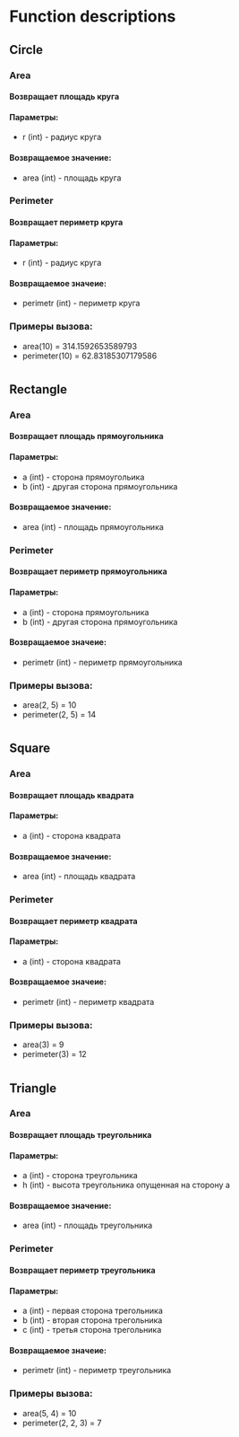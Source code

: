 # Function descriptions

## Circle
### Area
#### Возвращает площадь круга    
#### Параметры:
  - r (int) - радиус круга
#### Возвращаемое значение:
  - area (int) - площадь круга

### Perimeter
#### Возвращает периметр круга
#### Параметры:
 - r (int) - радиус круга
#### Возвращаемое значеие:
 - perimetr (int) - периметр круга

### Примеры вызова:
 - area(10) = 314.1592653589793
 - perimeter(10) = 62.83185307179586



#
## Rectangle
### Area
#### Возвращает площадь прямоугольника    
#### Параметры:
  - a (int) - сторона прямоугольика
  - b (int) - другая сторона прямоугольника
#### Возвращаемое значение:
  - area (int) - площадь прямоугольника

### Perimeter
#### Возвращает периметр прямоугольника
#### Параметры:
  - a (int) - сторона прямоугольника
  - b (int) - другая сторона прямоугольника
#### Возвращаемое значеие:
 - perimetr (int) - периметр прямоугольника

### Примеры вызова:
 - area(2, 5) = 10
 - perimeter(2, 5) = 14



#
## Square
### Area
#### Возвращает площадь квадрата   
#### Параметры:
  - a (int) - сторона квадрата
#### Возвращаемое значение:
  - area (int) - площадь квадрата

### Perimeter
#### Возвращает периметр квадрата
#### Параметры:
  - a (int) - сторона квадрата
#### Возвращаемое значеие:
 - perimetr (int) - периметр квадрата

### Примеры вызова:
 - area(3) = 9
 - perimeter(3) = 12



#
## Triangle
### Area
#### Возвращает площадь треугольника    
#### Параметры:
  - a (int) - сторона треугольника
  - h (int) - высота треугольника опущенная на сторону a
#### Возвращаемое значение:
  - area (int) - площадь треугольника

### Perimeter
#### Возвращает периметр треугольника
#### Параметры:
  - a (int) - первая сторона трегольника
  - b (int) - вторая сторона трегольника
  - c (int) - третья сторона трегольника
#### Возвращаемое значеие:
 - perimetr (int) - периметр треугольника

### Примеры вызова:
 - area(5, 4) = 10
 - perimeter(2, 2, 3) = 7